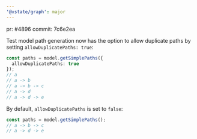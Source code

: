 ```yaml
---
'@xstate/graph': major
---
```


pr: #4896
commit: 7c6e2ea


Test model path generation now has the option to allow duplicate paths by setting `allowDuplicatePaths: true`:

```ts
const paths = model.getSimplePaths({
  allowDuplicatePaths: true
});
// a
// a -> b
// a -> b -> c
// a -> d
// a -> d -> e
```

By default, `allowDuplicatePaths` is set to `false`:

```ts
const paths = model.getSimplePaths();
// a -> b -> c
// a -> d -> e
```
